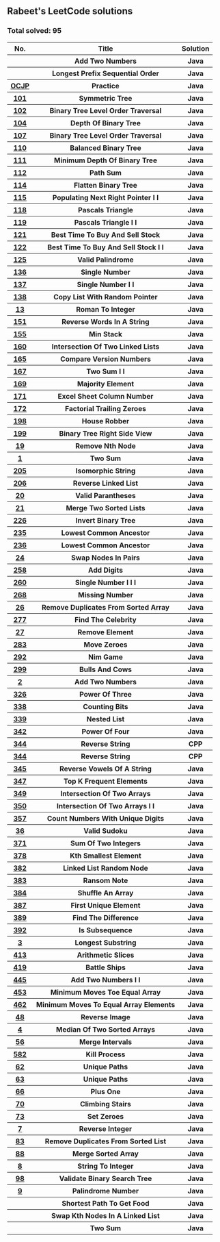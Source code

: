 <h2>Rabeet's LeetCode solutions</h2><h3>Total solved: 95</h3><center><table id ="leet"><tr><th>No.</th>  <th>Title</th>  <th>Solution</th></tr><tr><th><a href="src/LeetCode/AddTwoNumbers.java"></a></th><th> Add Two Numbers</th><th>Java</th></tr><tr><th><a href="src/LeetCode/LongestPrefixSequentialOrder.java"></a></th><th> Longest Prefix Sequential Order</th><th>Java</th></tr><tr><th><a href="src/LeetCode/OCJP_Practice.java">OCJP</a></th><th> Practice</th><th>Java</th></tr><tr><th><a href="src/LeetCode/Prob101_SymmetricTree.java">101</a></th><th> Symmetric Tree</th><th>Java</th></tr><tr><th><a href="src/LeetCode/Prob102_BinaryTreeLevelOrderTraversal.java">102</a></th><th> Binary Tree Level Order Traversal</th><th>Java</th></tr><tr><th><a href="src/LeetCode/Prob104_DepthOfBinaryTree.java">104</a></th><th> Depth Of Binary Tree</th><th>Java</th></tr><tr><th><a href="src/LeetCode/Prob107_BinaryTreeLevelOrderTraversal.java">107</a></th><th> Binary Tree Level Order Traversal</th><th>Java</th></tr><tr><th><a href="src/LeetCode/Prob110_BalancedBinaryTree.java">110</a></th><th> Balanced Binary Tree</th><th>Java</th></tr><tr><th><a href="src/LeetCode/Prob111_MinimumDepthOfBinaryTree.java">111</a></th><th> Minimum Depth Of Binary Tree</th><th>Java</th></tr><tr><th><a href="src/LeetCode/Prob112_PathSum.java">112</a></th><th> Path Sum</th><th>Java</th></tr><tr><th><a href="src/LeetCode/Prob114_FlattenBinaryTree.java">114</a></th><th> Flatten Binary Tree</th><th>Java</th></tr><tr><th><a href="src/LeetCode/Prob115_PopulatingNextRightPointerII.java">115</a></th><th> Populating Next Right Pointer I I</th><th>Java</th></tr><tr><th><a href="src/LeetCode/Prob118_PascalsTriangle.java">118</a></th><th> Pascals Triangle</th><th>Java</th></tr><tr><th><a href="src/LeetCode/Prob119_PascalsTriangleII.java">119</a></th><th> Pascals Triangle I I</th><th>Java</th></tr><tr><th><a href="src/LeetCode/Prob121_BestTimeToBuyAndSellStock.java">121</a></th><th> Best Time To Buy And Sell Stock</th><th>Java</th></tr><tr><th><a href="src/LeetCode/Prob122_BestTimeToBuyAndSellStockII.java">122</a></th><th> Best Time To Buy And Sell Stock I I</th><th>Java</th></tr><tr><th><a href="src/LeetCode/Prob125_ValidPalindrome.java">125</a></th><th> Valid Palindrome</th><th>Java</th></tr><tr><th><a href="src/LeetCode/Prob136_SingleNumber.java">136</a></th><th> Single Number</th><th>Java</th></tr><tr><th><a href="src/LeetCode/Prob137_SingleNumberII.java">137</a></th><th> Single Number I I</th><th>Java</th></tr><tr><th><a href="src/LeetCode/Prob138_CopyListWithRandomPointer.java">138</a></th><th> Copy List With Random Pointer</th><th>Java</th></tr><tr><th><a href="src/LeetCode/Prob13_RomanToInteger.java">13</a></th><th> Roman To Integer</th><th>Java</th></tr><tr><th><a href="src/LeetCode/Prob151_ReverseWordsInAString.java">151</a></th><th> Reverse Words In A String</th><th>Java</th></tr><tr><th><a href="src/LeetCode/Prob155_MinStack.java">155</a></th><th> Min Stack</th><th>Java</th></tr><tr><th><a href="src/LeetCode/Prob160_IntersectionOfTwoLinkedLists.java">160</a></th><th> Intersection Of Two Linked Lists</th><th>Java</th></tr><tr><th><a href="src/LeetCode/Prob165_CompareVersionNumbers.java">165</a></th><th> Compare Version Numbers</th><th>Java</th></tr><tr><th><a href="src/LeetCode/Prob167_TwoSumII.java">167</a></th><th> Two Sum I I</th><th>Java</th></tr><tr><th><a href="src/LeetCode/Prob169_MajorityElement.java">169</a></th><th> Majority Element</th><th>Java</th></tr><tr><th><a href="src/LeetCode/Prob171_ExcelSheetColumnNumber.java">171</a></th><th> Excel Sheet Column Number</th><th>Java</th></tr><tr><th><a href="src/LeetCode/Prob172_FactorialTrailingZeroes.java">172</a></th><th> Factorial Trailing Zeroes</th><th>Java</th></tr><tr><th><a href="src/LeetCode/Prob198_HouseRobber.java">198</a></th><th> House Robber</th><th>Java</th></tr><tr><th><a href="src/LeetCode/Prob199_BinaryTreeRightSideView.java">199</a></th><th> Binary Tree Right Side View</th><th>Java</th></tr><tr><th><a href="src/LeetCode/Prob19_RemoveNthNode.java">19</a></th><th> Remove Nth Node</th><th>Java</th></tr><tr><th><a href="src/LeetCode/Prob1_TwoSum.java">1</a></th><th> Two Sum</th><th>Java</th></tr><tr><th><a href="src/LeetCode/Prob205_IsomorphicString.java">205</a></th><th> Isomorphic String</th><th>Java</th></tr><tr><th><a href="src/LeetCode/Prob206_ReverseLinkedList.java">206</a></th><th> Reverse Linked List</th><th>Java</th></tr><tr><th><a href="src/LeetCode/Prob20_ValidParantheses.java">20</a></th><th> Valid Parantheses</th><th>Java</th></tr><tr><th><a href="src/LeetCode/Prob21_MergeTwoSortedLists.java">21</a></th><th> Merge Two Sorted Lists</th><th>Java</th></tr><tr><th><a href="src/LeetCode/Prob226_InvertBinaryTree.java">226</a></th><th> Invert Binary Tree</th><th>Java</th></tr><tr><th><a href="src/LeetCode/Prob235_LowestCommonAncestor.java">235</a></th><th> Lowest Common Ancestor</th><th>Java</th></tr><tr><th><a href="src/LeetCode/Prob236_LowestCommonAncestor.java">236</a></th><th> Lowest Common Ancestor</th><th>Java</th></tr><tr><th><a href="src/LeetCode/Prob24_SwapNodesInPairs.java">24</a></th><th> Swap Nodes In Pairs</th><th>Java</th></tr><tr><th><a href="src/LeetCode/Prob258_AddDigits.java">258</a></th><th> Add Digits</th><th>Java</th></tr><tr><th><a href="src/LeetCode/Prob260_SingleNumberIII.java">260</a></th><th> Single Number I I I</th><th>Java</th></tr><tr><th><a href="src/LeetCode/Prob268_MissingNumber.java">268</a></th><th> Missing Number</th><th>Java</th></tr><tr><th><a href="src/LeetCode/Prob26_RemoveDuplicatesFromSortedArray.java">26</a></th><th> Remove Duplicates From Sorted Array</th><th>Java</th></tr><tr><th><a href="src/LeetCode/Prob277_FindTheCelebrity.java">277</a></th><th> Find The Celebrity</th><th>Java</th></tr><tr><th><a href="src/LeetCode/Prob27_RemoveElement.java">27</a></th><th> Remove Element</th><th>Java</th></tr><tr><th><a href="src/LeetCode/Prob283_MoveZeroes.java">283</a></th><th> Move Zeroes</th><th>Java</th></tr><tr><th><a href="src/LeetCode/Prob292_NimGame.java">292</a></th><th> Nim Game</th><th>Java</th></tr><tr><th><a href="src/LeetCode/Prob299_BullsAndCows.java">299</a></th><th> Bulls And Cows</th><th>Java</th></tr><tr><th><a href="src/LeetCode/Prob2_AddTwoNumbers.java">2</a></th><th> Add Two Numbers</th><th>Java</th></tr><tr><th><a href="src/LeetCode/Prob326_PowerOfThree.java">326</a></th><th> Power Of Three</th><th>Java</th></tr><tr><th><a href="src/LeetCode/Prob338_CountingBits.java">338</a></th><th> Counting Bits</th><th>Java</th></tr><tr><th><a href="src/LeetCode/Prob339_NestedList.java">339</a></th><th> Nested List</th><th>Java</th></tr><tr><th><a href="src/LeetCode/Prob342_PowerOfFour.java">342</a></th><th> Power Of Four</th><th>Java</th></tr><tr><th><a href="src/LeetCode/Prob344_ReverseString.cpp">344</a></th><th> Reverse String</th><th>CPP</th></tr><tr><th><a href="src/LeetCode/Prob344_ReverseString.java">344</a></th><th> Reverse String</th><th>CPP</th></tr><tr><th><a href="src/LeetCode/Prob345_ReverseVowelsOfAString.java">345</a></th><th> Reverse Vowels Of A String</th><th>Java</th></tr><tr><th><a href="src/LeetCode/Prob347_TopKFrequentElements.java">347</a></th><th> Top K Frequent Elements</th><th>Java</th></tr><tr><th><a href="src/LeetCode/Prob349_IntersectionOfTwoArrays.java">349</a></th><th> Intersection Of Two Arrays</th><th>Java</th></tr><tr><th><a href="src/LeetCode/Prob350_IntersectionOfTwoArraysII.java">350</a></th><th> Intersection Of Two Arrays I I</th><th>Java</th></tr><tr><th><a href="src/LeetCode/Prob357_CountNumbersWithUniqueDigits.java">357</a></th><th> Count Numbers With Unique Digits</th><th>Java</th></tr><tr><th><a href="src/LeetCode/Prob36_ValidSudoku.java">36</a></th><th> Valid Sudoku</th><th>Java</th></tr><tr><th><a href="src/LeetCode/Prob371_SumOfTwoIntegers.java">371</a></th><th> Sum Of Two Integers</th><th>Java</th></tr><tr><th><a href="src/LeetCode/Prob378_KthSmallestElement.java">378</a></th><th> Kth Smallest Element</th><th>Java</th></tr><tr><th><a href="src/LeetCode/Prob382_LinkedListRandomNode.java">382</a></th><th> Linked List Random Node</th><th>Java</th></tr><tr><th><a href="src/LeetCode/Prob383_RansomNote.java">383</a></th><th> Ransom Note</th><th>Java</th></tr><tr><th><a href="src/LeetCode/Prob384_ShuffleAnArray.java">384</a></th><th> Shuffle An Array</th><th>Java</th></tr><tr><th><a href="src/LeetCode/Prob387_FirstUniqueElement.java">387</a></th><th> First Unique Element</th><th>Java</th></tr><tr><th><a href="src/LeetCode/Prob389_FindTheDifference.java">389</a></th><th> Find The Difference</th><th>Java</th></tr><tr><th><a href="src/LeetCode/Prob392_IsSubsequence.java">392</a></th><th> Is Subsequence</th><th>Java</th></tr><tr><th><a href="src/LeetCode/Prob3_LongestSubstring.java">3</a></th><th> Longest Substring</th><th>Java</th></tr><tr><th><a href="src/LeetCode/Prob413_ArithmeticSlices.java">413</a></th><th> Arithmetic Slices</th><th>Java</th></tr><tr><th><a href="src/LeetCode/Prob419_BattleShips.java">419</a></th><th> Battle Ships</th><th>Java</th></tr><tr><th><a href="src/LeetCode/Prob445_AddTwoNumbersII.java">445</a></th><th> Add Two Numbers I I</th><th>Java</th></tr><tr><th><a href="src/LeetCode/Prob453_MinimumMovesToeEqualArray.java">453</a></th><th> Minimum Moves Toe Equal Array</th><th>Java</th></tr><tr><th><a href="src/LeetCode/Prob462_MinimumMovesToEqualArrayElements.java">462</a></th><th> Minimum Moves To Equal Array Elements</th><th>Java</th></tr><tr><th><a href="src/LeetCode/Prob48_ReverseImage.java">48</a></th><th> Reverse Image</th><th>Java</th></tr><tr><th><a href="src/LeetCode/Prob4_MedianOfTwoSortedArrays.java">4</a></th><th> Median Of Two Sorted Arrays</th><th>Java</th></tr><tr><th><a href="src/LeetCode/Prob56_MergeIntervals.java">56</a></th><th> Merge Intervals</th><th>Java</th></tr><tr><th><a href="src/LeetCode/Prob582_KillProcess.java">582</a></th><th> Kill Process</th><th>Java</th></tr><tr><th><a href="src/LeetCode/Prob62_UniquePaths.java">62</a></th><th> Unique Paths</th><th>Java</th></tr><tr><th><a href="src/LeetCode/Prob63_UniquePaths.java">63</a></th><th> Unique Paths</th><th>Java</th></tr><tr><th><a href="src/LeetCode/Prob66_PlusOne.java">66</a></th><th> Plus One</th><th>Java</th></tr><tr><th><a href="src/LeetCode/Prob70_ClimbingStairs.java">70</a></th><th> Climbing Stairs</th><th>Java</th></tr><tr><th><a href="src/LeetCode/Prob73_SetZeroes.java">73</a></th><th> Set Zeroes</th><th>Java</th></tr><tr><th><a href="src/LeetCode/Prob7_ReverseInteger.java">7</a></th><th> Reverse Integer</th><th>Java</th></tr><tr><th><a href="src/LeetCode/Prob83_RemoveDuplicatesFromSortedList.java">83</a></th><th> Remove Duplicates From Sorted List</th><th>Java</th></tr><tr><th><a href="src/LeetCode/Prob88_MergeSortedArray.java">88</a></th><th> Merge Sorted Array</th><th>Java</th></tr><tr><th><a href="src/LeetCode/Prob8_StringToInteger.java">8</a></th><th> String To Integer</th><th>Java</th></tr><tr><th><a href="src/LeetCode/Prob98_ValidateBinarySearchTree.java">98</a></th><th> Validate Binary Search Tree</th><th>Java</th></tr><tr><th><a href="src/LeetCode/Prob9_PalindromeNumber.java">9</a></th><th> Palindrome Number</th><th>Java</th></tr><tr><th><a href="src/LeetCode/ShortestPathToGetFood.java"></a></th><th> Shortest Path To Get Food</th><th>Java</th></tr><tr><th><a href="src/LeetCode/SwapKthNodesInALinkedList.java"></a></th><th> Swap Kth Nodes In A Linked List</th><th>Java</th></tr><tr><th><a href="src/LeetCode/TwoSum.java"></a></th><th> Two Sum</th><th>Java</th></tr></table></center>